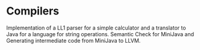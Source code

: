 # Compilers
Implementation of a LL1 parser for a simple calculator and a translator to Java for a language for string operations. Semantic Check for MiniJava and Generating intermediate code from MiniJava to LLVM.
